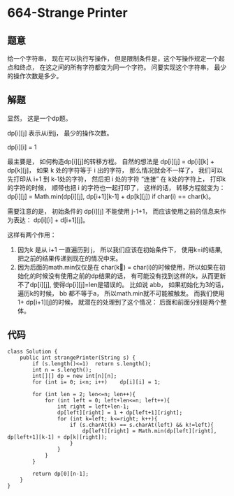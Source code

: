 # 664-Strange Printer

## 题意
给一个字符串， 现在可以执行写操作， 但是限制条件是，这个写操作规定一个起点和终点， 在这之间的所有字符都变为同一个字符。 问要实现这个字符串， 最少的操作次数是多少。

## 解题
显然， 这是一个dp题。

dp[i][j] 表示从i到j， 最少的操作次数。

dp[i][i] = 1

最主要是， 如何构造dp[i][j]的转移方程。 自然的想法是 dp[i][j] = dp[i][k] + dp[k][j]， 如果 k 处的字符等于 i 出的字符， 那么情况就会不一样了， 我们可以先打印从 i+1 到 k-1处的字符， 然后把 i 处的字符 “连接” 在 k处的字符上， 打印k的字符的时候， 顺带也把 i 的字符也一起打印了， 这样的话， 转移方程就变为：dp[i][j] = Math.min(dp[i][j], dp[i+1][k-1] + dp[k][j]) if char(i) == char(k)。

需要注意的是， 初始条件的 dp[i][j] 不能使用 j-1+1， 而应该使用之前的信息来作为表达： dp[i][i] + d[i+1][j]。 

这样有两个作用：

1. 因为k 是从 i+1 一直遍历到 j， 所以我们应该在初始条件下， 使用k=i的结果, 把之前的结果传递到现在的情况中来。
2. 因为后面的math.min仅仅是在 char(k) = char(i)的时候使用，所以如果在初始化的时候没有使用之前的dp结果的话， 有可能没有找到这样的k，从而更新不了dp[i][j], 使得dp[i][j]=len是错误的。 比如说 abb， 如果初始化为3的话， 遍历k的时候， bb 都不等于a， 所以math.min就不可能被触发。 而我们使用 1+ dp[i+1][j]的时候， 就潜在的处理到了这个情况： 后面和前面分别是两个整体。


## 代码
```
class Solution {
    public int strangePrinter(String s) {
        if (s.length()<=1)  return s.length();
        int n = s.length();
        int[][] dp = new int[n][n];
        for (int i= 0; i<n; i++)    dp[i][i] = 1;
        
        for (int len = 2; len<=n; len++){
            for (int left = 0; left+len<=n; left++){
                int right = left+len-1;
                dp[left][right] = 1 + dp[left+1][right];
                for (int k=left; k<=right; k++){
                    if (s.charAt(k) == s.charAt(left) && k!=left){
                        dp[left][right] = Math.min(dp[left][right], dp[left+1][k-1] + dp[k][right]);
                    }
                }
            }
        }
        
        return dp[0][n-1];
    }
}
``` 